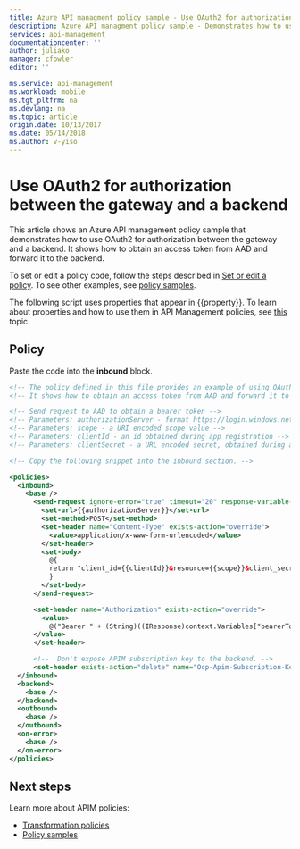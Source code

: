 ```yaml
---
title: Azure API managment policy sample - Use OAuth2 for authorization between the gateway and a backend
description: Azure API managment policy sample - Demonstrates how to use OAuth2 for authorization between the gateway and a backend. It shows how to obtain an access token from AAD and forward it to the backend.
services: api-management
documentationcenter: ''
author: juliako
manager: cfowler
editor: ''

ms.service: api-management
ms.workload: mobile
ms.tgt_pltfrm: na
ms.devlang: na
ms.topic: article
origin.date: 10/13/2017
ms.date: 05/14/2018
ms.author: v-yiso
---
```


# Use OAuth2 for authorization between the gateway and a backend

This article shows an Azure API management policy sample that demonstrates how to use OAuth2 for authorization between the gateway and a backend. It shows how to obtain an access token from AAD and forward it to the backend. 

To set or edit a policy code, follow the steps described in [Set or edit a policy](../set-edit-policies.md). To see other examples, see [policy samples](../policy-samples.md).

The following script uses properties that appear in {{property}}. To learn about properties and how to use them in API Management policies, see [this](../api-management-howto-properties.md) topic.
 
## Policy

Paste the code into the **inbound** block.

```xml
<!-- The policy defined in this file provides an example of using OAuth2 for authorization between the gateway and a backend. -->
<!-- It shows how to obtain an access token from AAD and forward it to the backend. -->

<!-- Send request to AAD to obtain a bearer token -->
<!-- Parameters: authorizationServer - format https://login.windows.net/TENANT-GUID/oauth2/token -->
<!-- Parameters: scope - a URI encoded scope value -->
<!-- Parameters: clientId - an id obtained during app registration -->
<!-- Parameters: clientSecret - a URL encoded secret, obtained during app registration -->

<!-- Copy the following snippet into the inbound section. -->

<policies>
  <inbound>
    <base />
      <send-request ignore-error="true" timeout="20" response-variable-name="bearerToken" mode="new">
        <set-url>{{authorizationServer}}</set-url>
        <set-method>POST</set-method>
        <set-header name="Content-Type" exists-action="override">
          <value>application/x-www-form-urlencoded</value>
        </set-header>
        <set-body>
          @{
          return "client_id={{clientId}}&resource={{scope}}&client_secret={{clientSecret}}&grant_type=client_credentials";
          }
        </set-body>
      </send-request>

      <set-header name="Authorization" exists-action="override">
        <value>
          @("Bearer " + (String)((IResponse)context.Variables["bearerToken"]).Body.As<JObject>()["access_token"])
	  </value>
      </set-header>

      <!--  Don't expose APIM subscription key to the backend. -->
      <set-header exists-action="delete" name="Ocp-Apim-Subscription-Key"/>
  </inbound>
  <backend>
    <base />
  </backend>
  <outbound>
    <base />
  </outbound>
  <on-error>
    <base />
  </on-error>
</policies>
```

## Next steps

Learn more about APIM policies:

+ [Transformation policies](../api-management-transformation-policies.md)
+ [Policy samples](../policy-samples.md)

